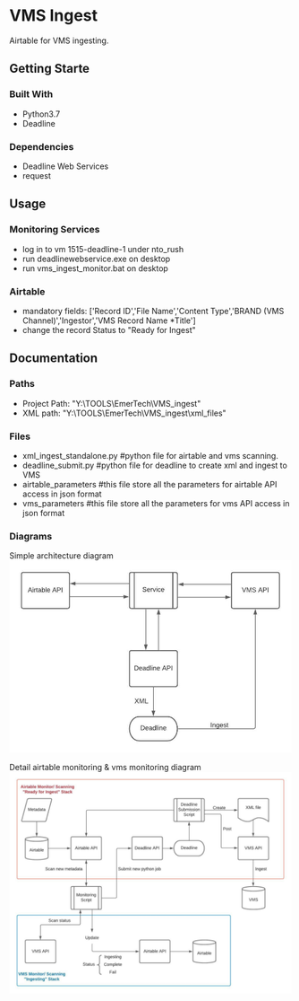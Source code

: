 # VMS Ingest
Airtable for VMS ingesting.

## Getting Starte
### Built With
- Python3.7
- Deadline

### Dependencies
- Deadline Web Services
- request

## Usage
### Monitoring Services
- log in to vm 1515-deadline-1 under nto_rush
- run deadlinewebservice.exe on desktop
- run vms_ingest_monitor.bat on desktop

### Airtable
- mandatory fields: ['Record ID','File Name','Content Type','BRAND (VMS Channel)','Ingestor','VMS Record Name *Title']
- change the record Status to "Ready for Ingest"

## Documentation
### Paths
- Project Path: "Y:\\TOOLS\\EmerTech\\VMS_ingest"
- XML path: "Y:\\TOOLS\\EmerTech\\VMS_ingest\\xml_files"

### Files
- xml_ingest_standalone.py #python file for airtable and vms scanning.
- deadline_submit.py #python file for deadline to create xml and ingest to VMS
- airtable_parameters #this file store all the parameters for airtable API access in json format
- vms_parameters  #this file store all the parameters for vms API access in json format

### Diagrams
Simple architecture diagram
![](chart1.jpeg)

Detail airtable monitoring & vms monitoring diagram
![](chart2.jpeg)
